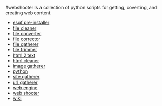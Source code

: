 #webshooter
Is a collection of python scripts for getting, coverting, and creating web content.

* [esgf pre-installer](https://github.com/aims-group/webshooter/wiki/esgfpreinstaller)
* [file cleaner](https://github.com/aims-group/webshooter/wiki/filecleaner)
* [file converter](https://github.com/aims-group/webshooter/wiki/fileconverter)
* [file corrector](https://github.com/aims-group/webshooter/wiki/filecorrector)
* [file gatherer](https://github.com/aims-group/webshooter/wiki/filegatherer)
* [file trimmer](https://github.com/aims-group/webshooter/wiki/filetrimmer)
* [html 2 text](https://github.com/aims-group/webshooter/wiki/html2text)
* [html cleaner](https://github.com/aims-group/webshooter/wiki/htmlcleaner)
* [image gatherer](https://github.com/aims-group/webshooter/wiki/imagegatherer)
* [python](https://github.com/aims-group/webshooter/wiki/python)
* [site gatherer](https://github.com/aims-group/webshooter/wiki/sitegatherer)
* [url gatherer](https://github.com/aims-group/webshooter/wiki/urlgatherer)
* [web engine](https://github.com/aims-group/webshooter/wiki/webengine)
* [web shooter](https://github.com/aims-group/webshooter/wiki/webshooter)
* [wiki](https://github.com/aims-group/webshooter/wiki)
